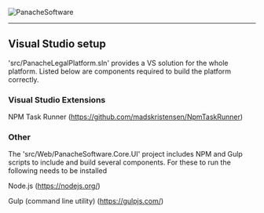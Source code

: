 ![PanacheSoftware](https://panachesoftware.github.io/img/PS-Long-Blue-sm.png)

---

## Visual Studio setup

'src/PanacheLegalPlatform.sln' provides a VS solution for the whole platform.  Listed below are components required to build the platform correctly.

### Visual Studio Extensions

NPM Task Runner (https://github.com/madskristensen/NpmTaskRunner)

### Other

The 'src/Web/PanacheSoftware.Core.UI' project includes NPM and Gulp scripts to include and build several components.  For these to run the following needs to be installed

Node.js (https://nodejs.org/)

Gulp (command line utility) (https://gulpjs.com/)
